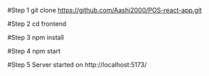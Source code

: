 #Step 1
git clone https://github.com/Aashi2000/POS-react-app.git

#Step 2
cd frontend

#Step 3
npm install

#Step 4
npm start

#Step 5 
Server started on http://localhost:5173/
